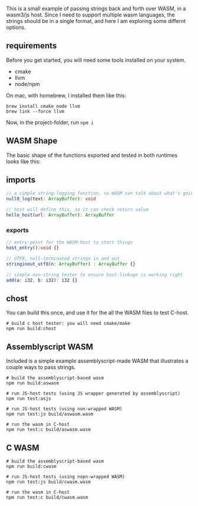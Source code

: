 This is a small example of passing strings back and forth over WASM, in a wasm3/js host. Since I need to support multiple wasm languages, the strings should be in a single format, and here I am exploring some differnt options.

## requirements

Before you get started, you will need some tools installed on your system.

- cmake
- llvm
- node/npm


On mac, with homebrew, I installed them like this:

```
brew install cmake node llvm
brew link --force llvm
```

Now, in the project-folder, run `npm i`


## WASM Shape

The basic shape of the functions exported and tested in both runtimes looks like this:

## imports

```ts
// a simple string-logging function, so WASM can talk about what's going on
null0_log(text: ArrayBuffer): void

// host will define this, so it can check return value
hello_host(url: ArrayBuffer): ArrayBuffer
```

### exports

```ts
// entry-point for the WASM-host to start things
host_entry():void {}

// UTF8, null-terminated strings in and out
stringinout_utf8(n: ArrayBuffer) : ArrayBuffer {}

// simple non-string tester to ensure host-linkage is working right
add(a: i32, b: i32): i32 {}
```

## chost

You can build this once, and use it for the all the WASM files to test C-host.

```
# build c host tester: you will need cmake/make
npm run build:chost
```

## Assemblyscript WASM

Included is a simple example assemblyscript-made WASM that illustrates a couple ways to pass strings.

```
# build the assemblyscript-based wasm
npm run build:aswasm

# run JS-host tests (using JS wrapper generated by assemblyscript)
npm run test:asjs

# run JS-host tests (using non-wrapped WASM)
npm run test:js build/aswasm.wasm

# run the wasm in C-host
npm run test:c build/aswasm.wasm
```

## C WASM

```
# build the assemblyscript-based wasm
npm run build:cwasm

# run JS-host tests (using nopn-wrapped WASM)
npm run test:js build/cwasm.wasm

# run the wasm in C-host
npm run test:c build/cwasm.wasm
```